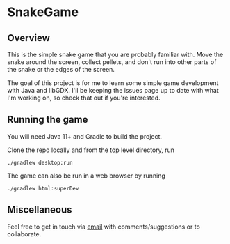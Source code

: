 # SnakeGame

## Overview

This is the simple snake game that you are probably familiar with. Move the snake around the screen, collect pellets, and don't run into other parts of the snake
or the edges of the screen.

The goal of this project is for me to learn some simple game development with Java and libGDX. I'll be keeping the issues page up to date with what I'm working on,
so check that out if you're interested.

## Running the game

You will need Java 11+ and Gradle to build the project.

Clone the repo locally and from the top level directory, run
```
./gradlew desktop:run
```

The game can also be run in a web browser by running
```
./gradlew html:superDev
```

## Miscellaneous

Feel free to get in touch via [email](mailto:jarkle00@outlook.com) with comments/suggestions or to collaborate.
